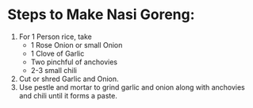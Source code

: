 # Steps to Make Nasi Goreng:

1. For 1 Person rice, take
   * 1 Rose Onion or small Onion
   * 1 Clove of Garlic
   *  Two pinchful of anchovies
   *  2-3 small chili
2. Cut or shred Garlic and Onion.
3. Use pestle and mortar to grind garlic and onion along with anchovies and chili until it forms a paste.
